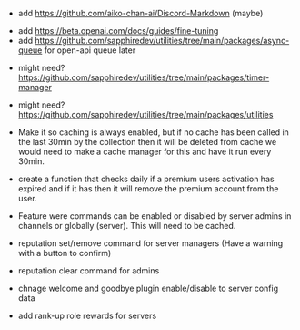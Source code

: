 <!-- - Add command ratelimits using https://github.com/sapphiredev/utilities/tree/main/packages/ratelimits. [Global, Guild, User] -->

- add https://github.com/aiko-chan-ai/Discord-Markdown (maybe)

<!-- - add https://beta.openai.com/docs/guides/images/usage -->

- add https://beta.openai.com/docs/guides/fine-tuning
- add https://github.com/sapphiredev/utilities/tree/main/packages/async-queue for open-api queue later

<!-- - might need? https://github.com/sapphiredev/utilities/tree/main/packages/fetch -->

- might need? https://github.com/sapphiredev/utilities/tree/main/packages/timer-manager
- might need? https://github.com/sapphiredev/utilities/tree/main/packages/utilities

- Make it so caching is always enabled, but if no cache has been called in the last 30min by the collection then it will
  be deleted from cache we would need to make a cache manager for this and have it run every 30min.

- create a function that checks daily if a premium users activation has expired and if it has then it will remove the
  premium account from the user.

- Feature were commands can be enabled or disabled by server admins in channels or globally (server). This will need to
  be cached.

- reputation set/remove command for server managers (Have a warning with a button to confirm)

- reputation clear command for admins

- chnage welcome and goodbye plugin enable/disable to server config data

- add rank-up role rewards for servers